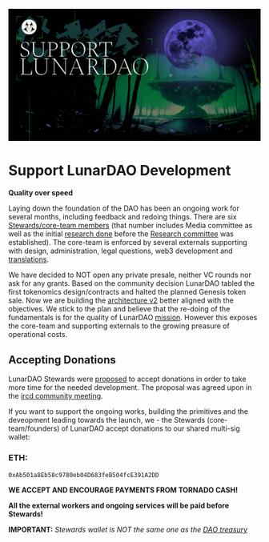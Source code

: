![](https://github.com/lunardao/dao/blob/master/support_ld.png)

# Support LunarDAO Development

**Quality over speed**

Laying down the foundation of the DAO has been an ongoing work for several months, including feedback and redoing things. There are six [Stewards/core-team members](https://wiki.lunardao.net/governance.html#stewards) (that number includes Media committee as well as the initial [research done](https://wiki.lunardao.net/intro.html) before the [Research committee](https://twitter.com/lunarpunksquad/status/1616859865024188419) was established). The core-team is enforced by several externals supporting with design, administration, legal questions, web3 development and [translations](https://wiki.lunardao.net/manifesto_tc.html).

We have decided to NOT open any private presale, neither VC rounds nor ask for any grants. Based on the community decision LunarDAO tabled the first tokenomics design/contracts and halted the planned Genesis token sale. Now we are building the [architecture v2](https://github.com/lunardao/dao) better aligned with the objectives. We stick to the plan and believe that the re-doing of the fundamentals is for the quality of LunarDAO [mission](https://wiki.lunardao.net/manifesto.html). However this exposes the core-team and supporting externals to the growing preasure of operational costs.

## Accepting Donations

LunarDAO Stewards were [proposed](https://forum.lunardao.net/t/tokenomics-lunar-vox/89/18?u=ogma) to accept donations in order to take more time for the needed development. The proposal was agreed upon in the [ircd community meeting](https://twitter.com/lunarpunksquad/status/1615001037949075456).

If you want to support the ongoing works, building the primitives and the deveopment leading towards the launch, we - the Stewards (core-team/founders) of LunarDAO accept donations to our shared multi-sig wallet:

### ETH:
```
0xAb501a8Eb58c9780eb04D683feB504fcE391A2DD
```

**WE ACCEPT AND ENCOURAGE PAYMENTS FROM TORNADO CASH!**

**All the external workers and ongoing services will be paid before Stewards!**

**IMPORTANT:** *Stewards wallet is NOT the same one as the [DAO treasury](https://etherscan.io/enslookup-search?search=lunarpunksquad.eth!)*
